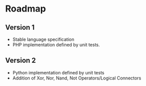 # Roadmap

## Version 1
- Stable language specification
- PHP implementation defined by unit tests.

## Version 2
- Python implementation defined by unit tests
- Addition of Xor, Nor, Nand, Not Operators/Logical Connectors
